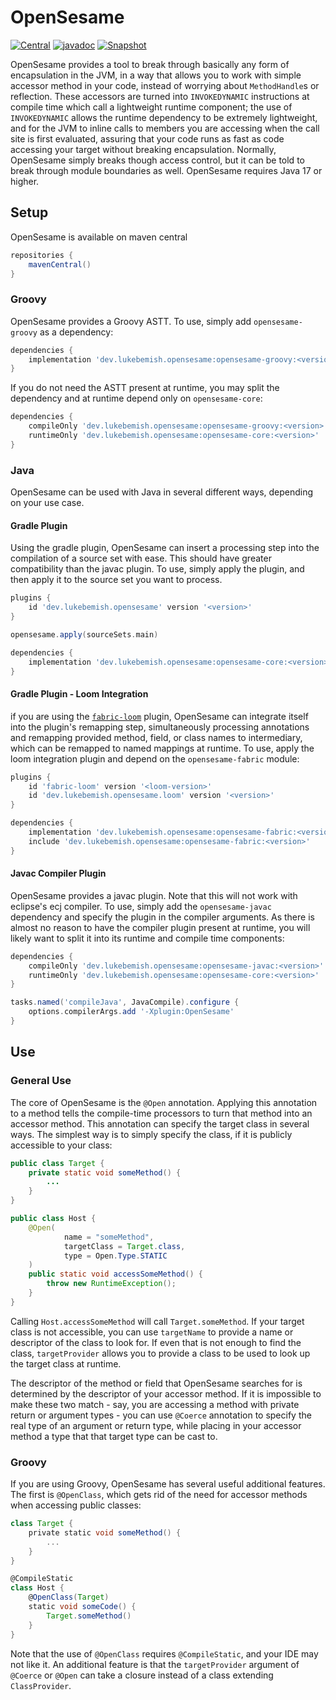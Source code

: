 # OpenSesame

[![Central](https://img.shields.io/badge/maven_central-blue?style=for-the-badge)](https://central.sonatype.com/artifact/dev.lukebemish.opensesame/opensesame-core)
[![javadoc](https://img.shields.io/maven-central/v/dev.lukebemish.opensesame/opensesame-core?style=for-the-badge&label=javadoc&color=green)](https://javadoc.io/doc/dev.lukebemish.opensesame/opensesame-core)
[![Snapshot](https://img.shields.io/github/actions/workflow/status/lukebemishprojects/OpenSesame/snapshot.yml?style=for-the-badge)](https://github.com/lukebemishprojects/OpenSesame/actions/workflows/snapshot.yml)

OpenSesame provides a tool to break through basically any form of encapsulation in the JVM, in a way that allows you to work with simple accessor method in your code, instead of worrying about `MethodHandle`s or reflection. These accessors are turned
into `INVOKEDYNAMIC` instructions at compile time which call a lightweight runtime component; the use of `INVOKEDYNAMIC` allows the runtime dependency to be extremely lightweight, and for the JVM to inline calls to members you are accessing when the
call site is first evaluated, assuring that your code runs as fast as code accessing your target without breaking encapsulation. Normally, OpenSesame simply breaks though access control, but it can be told to break through module boundaries as well.
OpenSesame requires Java 17 or higher.

## Setup

OpenSesame is available on maven central

```gradle
repositories {
    mavenCentral()
}
```

### Groovy

OpenSesame provides a Groovy ASTT. To use, simply add `opensesame-groovy` as a dependency:

```gradle
dependencies {
    implementation 'dev.lukebemish.opensesame:opensesame-groovy:<version>'
}
```

If you do not need the ASTT present at runtime, you may split the dependency and at runtime depend only on `opensesame-core`:

```gradle
dependencies {
    compileOnly 'dev.lukebemish.opensesame:opensesame-groovy:<version>'
    runtimeOnly 'dev.lukebemish.opensesame:opensesame-core:<version>'
}
```

### Java

OpenSesame can be used with Java in several different ways, depending on your use case.

#### Gradle Plugin

Using the gradle plugin, OpenSesame can insert a processing step into the compilation of a source set with ease. This
should have greater compatibility than the javac plugin. To use, simply apply the plugin, and then apply it to the source
set you want to process.

```gradle
plugins {
    id 'dev.lukebemish.opensesame' version '<version>'
}

opensesame.apply(sourceSets.main)

dependencies {
    implementation 'dev.lukebemish.opensesame:opensesame-core:<version>'
}
```

#### Gradle Plugin - Loom Integration

if you are using the [`fabric-loom`](https://github.com/FabricMC/fabric-loom/) plugin, OpenSesame can integrate itself
into the plugin's remapping step, simultaneously processing annotations and remapping provided method, field, or class
names to intermediary, which can be remapped to named mappings at runtime. To use, apply the loom integration plugin and
depend on the `opensesame-fabric` module:

```gradle
plugins {
    id 'fabric-loom' version '<loom-version>'
    id 'dev.lukebemish.opensesame.loom' version '<version>'
}

dependencies {
    implementation 'dev.lukebemish.opensesame:opensesame-fabric:<version>'
    include 'dev.lukebemish.opensesame:opensesame-fabric:<version>'
}
```

#### Javac Compiler Plugin

OpenSesame provides a javac plugin. Note that this will not work with eclipse's ecj compiler. To use, simply add the `opensesame-javac` dependency and specify the plugin in the compiler arguments. As there is almost no reason to have the compiler
plugin present at runtime, you will likely want to split it into its runtime and compile time components:

```gradle
dependencies {
    compileOnly 'dev.lukebemish.opensesame:opensesame-javac:<version>'
    runtimeOnly 'dev.lukebemish.opensesame:opensesame-core:<version>'
}

tasks.named('compileJava', JavaCompile).configure {
    options.compilerArgs.add '-Xplugin:OpenSesame'
}
```

## Use

### General Use

The core of OpenSesame is the `@Open` annotation. Applying this annotation to a method tells the compile-time processors to turn that method into an accessor method. This annotation can specify the target class in several ways. The simplest
way is to simply specify the class, if it is publicly accessible to your class:

```java
public class Target {
    private static void someMethod() {
        ...
    }
}

public class Host {
    @Open(
            name = "someMethod",
            targetClass = Target.class,
            type = Open.Type.STATIC
    )
    public static void accessSomeMethod() {
        throw new RuntimeException();
    }
}
```

Calling `Host.accessSomeMethod` will call `Target.someMethod`. If your target class is not accessible, you can use `targetName` to provide a name or descriptor of the class to look for. If even that is not enough to find the class, `targetProvider`
allows you to provide a class to be used to look up the target class at runtime.

The descriptor of the method or field that OpenSesame searches for is determined by the descriptor of your accessor method. If it is impossible to make these two match - say, you are accessing a method with private return or argument types - you
can use `@Coerce` annotation to specify the real type of an argument or return type, while placing in your accessor method a type that that target type can be cast to.

### Groovy

If you are using Groovy, OpenSesame has several useful additional features. The first is `@OpenClass`, which gets rid of the need for accessor methods when accessing public classes:

```groovy
class Target {
    private static void someMethod() {
        ...
    }
}

@CompileStatic
class Host {
    @OpenClass(Target)
    static void someCode() {
        Target.someMethod()
    }
}
```

Note that the use of `@OpenClass` requires `@CompileStatic`, and your IDE may not like it. An additional feature is that the `targetProvider` argument of `@Coerce` or `@Open` can take a closure instead of a class extending `ClassProvider`.
